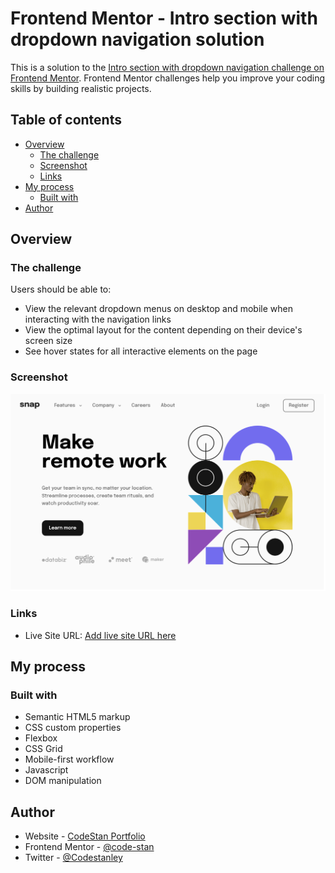 # Frontend Mentor - Intro section with dropdown navigation solution

This is a solution to the [Intro section with dropdown navigation challenge on Frontend Mentor](https://www.frontendmentor.io/challenges/intro-section-with-dropdown-navigation-ryaPetHE5). Frontend Mentor challenges help you improve your coding skills by building realistic projects. 

## Table of contents

- [Overview](#overview)
  - [The challenge](#the-challenge)
  - [Screenshot](#screenshot)
  - [Links](#links)
- [My process](#my-process)
  - [Built with](#built-with)
- [Author](#author)

## Overview

### The challenge

Users should be able to:

- View the relevant dropdown menus on desktop and mobile when interacting with the navigation links
- View the optimal layout for the content depending on their device's screen size
- See hover states for all interactive elements on the page

### Screenshot

![Snap Preview](./design/snap-desktop-preview.png)


### Links

- Live Site URL: [Add live site URL here](https://code-stan.github.io/snap-dropdown-navigation)

## My process

### Built with

- Semantic HTML5 markup
- CSS custom properties
- Flexbox
- CSS Grid
- Mobile-first workflow
- Javascript
- DOM manipulation

## Author

- Website - [CodeStan Portfolio](https://www.codestan.netlify.app)
- Frontend Mentor - [@code-stan](https://www.frontendmentor.io/profile/code-stan)
- Twitter - [@Codestanley](https://www.twitter.com/codestanley)
